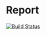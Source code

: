 # Report

[![Build Status](https://travis-ci.org/sveme/Report.jl.png)](https://travis-ci.org/sveme/Report.jl)
